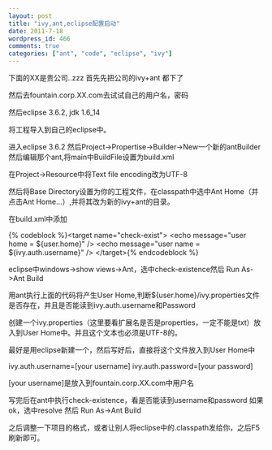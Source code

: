 ```yaml
---
layout: post
title: "ivy,ant,eclipse配置启动"
date: 2011-7-18
wordpress_id: 466
comments: true
categories: ["ant", "code", "eclipse", "ivy"]
---
```

<meta name="_edit_last" content="1" />
<meta name="_su_description" content="ivy,ant,eclipse" />
<meta name="_su_rich_snippet_type" content="none" />
<meta name="_su_title" content="ivy,ant,eclipse" />
<meta name="views" content="485" />
下面的XX是贵公司..zzz
首先先把公司的ivy+ant 都下了

然后去fountain.corp.XX.com去试试自己的用户名，密码

然后eclipse 3.6.2, jdk 1.6_14

将工程导入到自己的eclipse中。

进入eclipse 3.6.2 然后Project-&gt;Propertise-&gt;Builder-&gt;New一个新的antBuilder然后编辑那个ant,将main中BuildFile设置为build.xml

在Project-&gt;Resource中将Text file encoding改为UTF-8

然后将Base Directory设置为你的工程文件，在classpath中选中Ant Home（并点击Ant Home...）,并将其改为新的ivy+ant的目录。

在build.xml中添加


{% codeblock %}&lt;target name="check-exist"&gt;
   &lt;echo message="user home = ${user.home}" /&gt;
   &lt;echo message="user name = ${ivy.auth.username}" /&gt;
&lt;/target&gt;{% endcodeblock %}


eclipse中windows-&gt;show views-&gt;Ant，选中check-existence然后 Run As-&gt;Ant Build

用ant执行上面的代码将产生User Home,判断${user.home}/ivy.properties文件是否存在，并且是否能读到ivy.auth.username和Password

创建一个ivy.properties（这里要看扩展名是否是properties，一定不能是txt）放入到User Home中。并且这个文本也必须是UTF-8的。

最好是用eclipse新建一个，然后写好后，直接将这个文件放入到User Home中

ivy.auth.username=[your username]
ivy.auth.password=[your password]

[your username]是放入到fountain.corp.XX.com中用户名

写完后在ant中执行check-existence，看是否能读到username和password
如果ok，选中resolve 然后 Run As-&gt;Ant Build

之后调整一下项目的格式，或者让别人将eclipse中的.classpath发给你，之后F5刷新即可。

